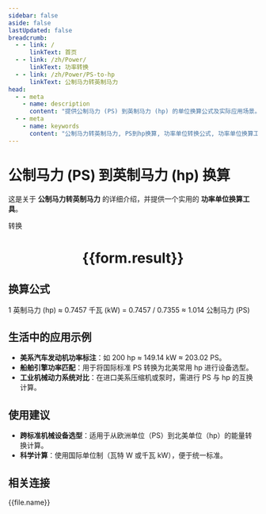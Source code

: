 ```yaml
---
sidebar: false
aside: false
lastUpdated: false
breadcrumb:
  - - link: /
      linkText: 首页
  - - link: /zh/Power/
      linkText: 功率转换
  - - link: /zh/Power/PS-to-hp
      linkText: 公制马力转英制马力
head:
  - - meta
    - name: description
      content: "提供公制马力 (PS) 到英制马力 (hp) 的单位换算公式及实际应用场景。"
  - - meta
    - name: keywords
      content: "公制马力转英制马力, PS到hp换算, 功率单位转换公式, 功率单位换算工具, 汽车与机械工程功率单位"
---
```

# 公制马力 (PS) 到英制马力 (hp) 换算

这是关于 **公制马力转英制马力** 的详细介绍，并提供一个实用的 **功率单位换算工具**。

<script setup>
import { onMounted, reactive, inject ,ref  } from 'vue'
import { NButton,NForm ,NFormItem,NInput,NInputNumber,NSelect,NCard,useMessage ,NGrid ,NGi } from 'naive-ui'
import { defineClientComponent } from 'vitepress'
import { Power } from '../../files';
const convert = inject('convert')
const options =  [
  { "label": "公制马力 (PS)", "value": "PS" },
  { "label": "英制马力 (hp)", "value": "hp" }
];
const formRef = ref(null);
const rules = {
  number:{
    required: true,
    type: 'number',
    trigger: "blur"
  },
  to:{
    required: true,
    trigger: "select"
  },
  from:{
    required: true,
    trigger: "select"
  }
}
const form = reactive({
  number:null,
  to:'',
  from:'',
  result:'',
  title:'公制马力转英制马力',
})
const convertHandler = (e) => {
   e.preventDefault();
  formRef.value?.validate((errors)=>{
    if (!errors) {
      form.result = `${form.number}${form.from} = ${convert(form.number).from(form.from).to(form.to)}${form.to}`
    }
  })
}
</script>

<n-form size="large" :model="form" ref='formRef' :rules="rules">
  <n-form-item label="数值"  path="number">
    <n-input-number size="large" style="width:100%" :min="0" v-model:value="form.number"   placeholder="请输入要转换的数值" />
  </n-form-item>
  <n-form-item label="从" path="from">
    <n-select  size="large" :options="options" v-model:value="form.from" placeholder="请选择原始单位" />
  </n-form-item>
  <n-form-item label="到" path="to">
    <n-select  size="large" :options="options" v-model:value="form.to" placeholder="请选择转换单位" />
  </n-form-item>
  <n-form-item>
    <n-button type="primary" style="width:100%" @click="convertHandler">转换</n-button>
  </n-form-item>
</n-form>
<n-card  embedded :bordered="false" hoverable>
  <div  style="text-align:center">
    <h1>{{form.result}}</h1>
  </div>
</n-card>

## 换算公式

1 英制马力 (hp) ≈ 0.7457 千瓦 (kW) = 0.7457 / 0.7355 ≈ 1.014 公制马力 (PS)

## 生活中的应用示例

- **美系汽车发动机功率标注**：如 200 hp ≈ 149.14 kW ≈ 203.02 PS。
- **船舶引擎功率匹配**：用于将国际标准 PS 转换为北美常用 hp 进行设备选型。
- **工业机械动力系统对比**：在进口美系压缩机或泵时，需进行 PS 与 hp 的互换计算。

## 使用建议

- **跨标准机械设备选型**：适用于从欧洲单位（PS）到北美单位（hp）的能量转换计算。
- **科学计算**：使用国际单位制（瓦特 W 或千瓦 kW），便于统一标准。

## 相关连接
<n-grid x-gap="12" :cols="3">
  <n-gi v-for="(file, index) in Power" :key="index">
    <n-button
      text
      tag="a"
      :href="file.path"
      type="primary"
    >
      {{file.name}}
    </n-button>
  </n-gi>
</n-grid>